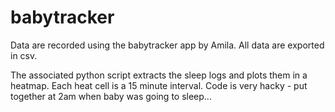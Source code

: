 # babytracker
Data are recorded using the babytracker app by Amila. All data are exported in csv.

The associated python script extracts the sleep logs and plots them in a heatmap. Each heat cell is a 15 minute interval. Code is very hacky - put together at 2am when baby was going to sleep...
